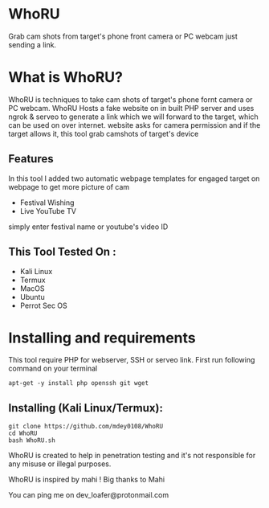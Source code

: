 # WhoRU
Grab cam shots from target's phone front camera or PC webcam just sending a link.

# What is WhoRU?
<p>WhoRU is techniques to take cam shots of target's phone fornt camera or PC webcam. WhoRU Hosts a fake website on in built PHP server and uses ngrok & serveo to generate a link which we will forward to the target, which can be used on over internet. website asks for camera permission and if the target allows it, this tool grab camshots of target's device</p>

## Features
<p>In this tool I added two automatic webpage templates for engaged target on webpage to get more picture of cam</p>
<ul>
  <li>Festival Wishing</li>
  <li>Live YouTube TV</li>
</ul>
<p>simply enter festival name or youtube's video ID</p>

## This Tool Tested On :
<ul>
  <li>Kali Linux</li>
  <li>Termux</li>
  <li>MacOS</li>
  <li>Ubuntu</li>
  <li>Perrot Sec OS</li>
</ul>

# Installing and requirements
<p>This tool require PHP for webserver, SSH or serveo link. First run following command on your terminal</p>

```
apt-get -y install php openssh git wget
```

## Installing (Kali Linux/Termux):

```
git clone https://github.com/mdey0108/WhoRU
cd WhoRU
bash WhoRU.sh
```

<p>WhoRU is created to help in penetration testing and it's not responsible for any misuse or illegal purposes.</p>
<p>WhoRU is inspired by mahi ! Big thanks to Mahi 
<p>You can ping me on dev_loafer@protonmail.com
